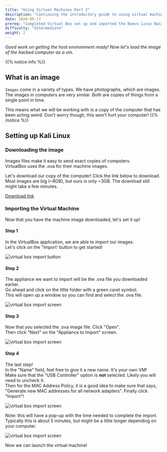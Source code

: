 ```yaml
---
title: "Using Virtual Machines Part 2"
description: "Continuing the introductory guide to using virtual machines."
date: 2020-09-17
prereq: "Completed Virtual Box set up and imported the Nuevo Linux Basics Virtual Machine."
difficulty: "Intermediate"
weight: 2
---
```


*Good work on getting the host environment ready! Now let's load the image of the hacked computer as a vm.*

{{% notice info %}}
## What is an image
`Images` come in a variety of types. We have photographs, which are images. The images in computers are very similar.
Both are copies of things from a single point in time.

This means what we will be working with is a copy of the computer that has been acting weird.
Don't worry though, this won't hurt your computer!
{{% /notice %}}

## Setting up Kali Linux

### Downloading the image

Images files make it easy to send exact copies of computers.  
VirtualBox uses the .ova for their machine images.

Let's download our copy of the computer! Click the link below to download.  
Most images are big (~8GB), but ours is only ~3GB. The download still might take a few minutes.

<a class="my-2 mx-4 btn btn-info" href="https://nuevofoundation-my.sharepoint.com/:u:/r/personal/beatris_mendezgandica_nuevofoundation_org/Documents/Linux-Workshop/nuevo-linux-basics.ova?csf=1&web=1&e=5sekOO">
Download link
</a>

### Importing the Virtual Machine
Now that you have the machine image downloaded, let's set it up!  

#### Step 1
In the VirtualBox application, we are able to *import* our images.  
Let's click on the "Import' button to get started!

![virtual box import button](../images/import-01.PNG?classes=border,shadow)

#### Step 2
The appliance we want to import will be the .ova file you downloaded earlier.  
Go ahead and click on the little folder with a green caret  symbol.  
This will open up a window so you can find and select the .ova file.

![virtual box import screen](../images/import-02.PNG?classes=border,shadow)

#### Step 3
Now that you selected the .ova image file. Click "Open".  
Then click "Next" on the "Appliance to Import" screen.

![virtual box import screen](../images/import-03.PNG?classes=border,shadow)

#### Step 4
The last step!  
In the "Name" field, feel free to give it a new name. It's your own VM!  
Make sure that the "USB Controller" option is <b>not</b> selected. Likely you will need to uncheck it.  
Then for the MAC Address Policy, it is a good idea to make sure that says, "Generate new MAC addresses for all network adapters".
Finally click "Import"!

![virtual box import screen](../images/import-05.PNG?classes=border,shadow)

Note: this will have a pop-up with the time needed to complete the import.  
Typically this is about 5 minutes, but might be a little longer depending on your computer.

![virtual box import screen](../images/import-06.JPG?classes=border,shadow)

Now we can launch the virtual machine!

